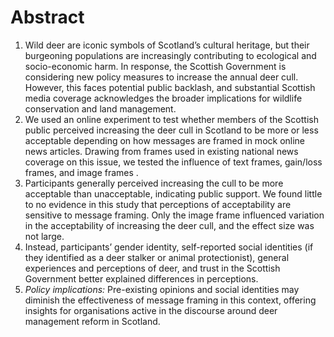 # Abstract

1.	Wild deer are iconic symbols of Scotland’s cultural heritage, but their burgeoning populations are increasingly contributing to ecological and socio-economic harm. In response, the Scottish Government is considering new policy measures to increase the annual deer cull. However, this faces potential public backlash, and substantial Scottish media coverage acknowledges the broader implications for wildlife conservation and land management. 
2.	We used an online experiment to test whether members of the Scottish public perceived increasing the deer cull in Scotland to be more or less acceptable depending on how messages are framed in mock online news articles. Drawing from frames used in existing national news coverage on this issue, we tested the influence of text frames, gain/loss frames, and image frames . 
3.	Participants generally perceived increasing the cull to be more acceptable than unacceptable, indicating public support. We found little to no evidence in this study that perceptions of acceptability are sensitive to message framing. Only the image frame influenced variation in the acceptability of increasing the deer cull, and the effect size was not large. 
4.	Instead, participants’ gender identity, self-reported social identities (if they identified as a deer stalker or animal protectionist), general experiences and perceptions of deer, and trust in the Scottish Government better explained differences in perceptions. 
5.	_Policy implications:_ Pre-existing opinions and social identities may diminish the effectiveness of message framing in this context, offering insights for organisations active in the discourse around deer management reform in Scotland.   
